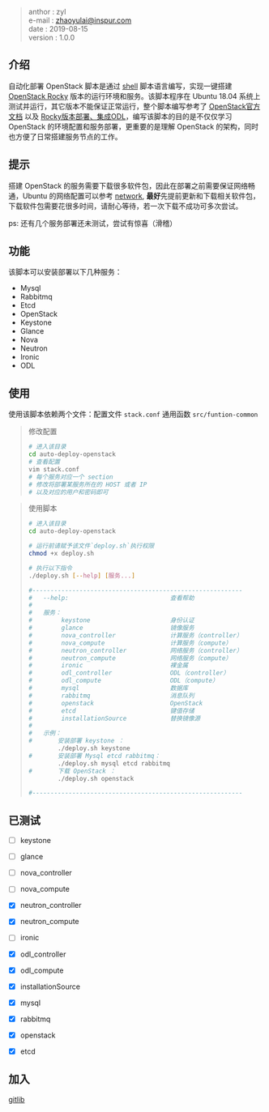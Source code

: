> anthor  : zyl   
> e-mail  : zhaoyulai@inspur.com    
> date    : 2019-08-15  
> version : 1.0.0   

## 介绍

自动化部署 OpenStack 脚本是通过 [shell](http://c.biancheng.net/view/706.html) 脚本语言编写，实现一键搭建 [OpenStack Rocky](https://docs.openstack.org/rocky/index.html) 版本的运行环境和服务。该脚本程序在 Ubuntu 18.04 系统上测试并运行，其它版本不能保证正常运行，整个脚本编写参考了 [OpenStack官方文档](https://docs.openstack.org/install-guide/) 以及 [Rocky版本部署、集成ODL](https://note.youdao.com/ynoteshare1/index.html?id=88344e82328a0435177737ea04888424&type=note)，编写该脚本的目的是不仅仅学习 OpenStack 的环境配置和服务部署，更重要的是理解 OpenStack 的架构，同时也方便了日常搭建服务节点的工作。



## 提示

搭建 OpenStack 的服务需要下载很多软件包，因此在部署之前需要保证网络畅通，Ubuntu 的网络配置可以参考 [network](http://note.youdao.com/noteshare?id=7939e2c10c749306229eb4165ac535ec&sub=88A42FE1BF3549C8A2D77DA81C99BDFF),
**最好**先提前更新和下载相关软件包，下载软件包需要花很多时间，请耐心等待，若一次下载不成功可多次尝试。

ps: 还有几个服务部署还未测试，尝试有惊喜（滑稽）

## 功能

该脚本可以安装部署以下几种服务：

- Mysql
- Rabbitmq
- Etcd
- OpenStack
- Keystone
- Glance
- Nova
- Neutron
- Ironic
- ODL

## 使用
使用该脚本依赖两个文件：配置文件 `stack.conf` 通用函数 `src/funtion-common`

> 修改配置
> ```sh
> # 进入该目录
> cd auto-deploy-openstack
> # 查看配置
> vim stack.conf
> # 每个服务对应一个 section
> # 修改将部署某服务所在的 HOST 或者 IP
> # 以及对应的用户和密码即可
> ```

> 使用脚本
> ```sh
> # 进入该目录
> cd auto-deploy-openstack
> 
> # 运行前请赋予该文件`deploy.sh`执行权限
> chmod +x deploy.sh
> 
> # 执行以下指令
> ./deploy.sh [--help] [服务...]
> 
> #----------------------------------------------------------
> #   --help:                            查看帮助
> #
> #   服务：
> #        keystone                      身份认证
> #        glance                        镜像服务
> #        nova_controller               计算服务（controller）
> #        nova_compute                  计算服务（compute）
> #        neutron_controller            网络服务（controller）
> #        neutron_compute               网络服务（compute）
> #        ironic                        裸金属
> #        odl_controller                ODL（controller）
> #        odl_compute                   ODL（compute）
> #        mysql                         数据库
> #        rabbitmq                      消息队列
> #        openstack                     OpenStack
> #        etcd                          键值存储
> #        installationSource            替换镜像源
> #
> #   示例：
> #       安装部署 keystone ：
>         ./deploy.sh keystone
> #       安装部署 Mysql etcd rabbitmq：
>         ./deploy.sh mysql etcd rabbitmq
> #       下载 OpenStack ：
>         ./deploy.sh openstack
> 
> #----------------------------------------------------------
> ```

## 已测试

- [ ] keystone           
- [ ] glance             
- [ ] nova_controller    
- [ ] nova_compute       
- [x] neutron_controller 
- [x] neutron_compute    
- [ ] ironic             
- [x] odl_controller     
- [x] odl_compute        
- [x] installationSource 
- [x] mysql              
- [x] rabbitmq           
- [x] openstack          
- [x] etcd               


## 加入
[gitlib](http://10.17.12.61/zyl/autoDeployOpenStack)

